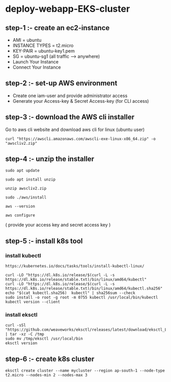 # deploy-webapp-EKS-cluster


## step-1 :- create an ec2-instance

   - AMI = ubuntu
   - INSTANCE TYPES = t2.micro
   - KEY-PAIR = ubuntu-key1.pem
   - SG = ubuntu-sg1 (all traffic --> anywhere)
   - Launch Your Instance
   - Connect Your Instance


## step-2 :- set-up AWS environment

   - Create one iam-user and provide administrator access
   - Generate your Access-key & Secret Access-key (for CLI access)


## step-3 :- download the AWS cli installer

Go to aws cli website and download aws cli for linux (ubuntu user)


```
curl "https://awscli.amazonaws.com/awscli-exe-linux-x86_64.zip" -o "awscliv2.zip"
```


## step-4 :- unzip the installer


```
sudo apt update

sudo apt install unzip

unzip awscliv2.zip

sudo ./aws/install

aws --version
```

```
aws configure
```

( provide your access key and secret access key )


## step-5 :- install k8s tool


### install kubectl


`https://kubernetes.io/docs/tasks/tools/install-kubectl-linux/`

```
curl -LO "https://dl.k8s.io/release/$(curl -L -s https://dl.k8s.io/release/stable.txt)/bin/linux/amd64/kubectl"
curl -LO "https://dl.k8s.io/release/$(curl -L -s https://dl.k8s.io/release/stable.txt)/bin/linux/amd64/kubectl.sha256"
echo "$(cat kubectl.sha256)  kubectl" | sha256sum --check
sudo install -o root -g root -m 0755 kubectl /usr/local/bin/kubectl
kubectl version --client
```


### install eksctl


```
curl -sSl "https://github.com/weaveworks/eksctl/releases/latest/download/eksctl_Linux_amd64.tar.gz" | tar -xz -C /tmp
sudo mv /tmp/eksctl /usr/local/bin
eksctl version
```


## step-6 :- create k8s cluster


```
eksctl create cluster --name mycluster --region ap-south-1 --node-type t2.micro --nodes-min 2 --nodes-max 3
```


